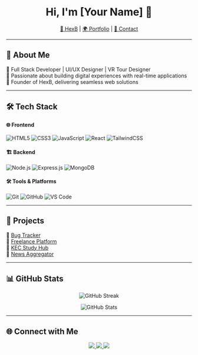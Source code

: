 <h1 align="center">Hi, I'm [Your Name] 👋</h1>
<p align="center">
  <a href="https://hexb.com">🚀 HexB</a> |
  <a href="https://yourwebsite.com">🌍 Portfolio</a> |
  <a href="mailto:youremail@gmail.com">📧 Contact</a>
</p>

---

## 🚀 About Me
🔹 Full Stack Developer | UI/UX Designer | VR Tour Designer  
🔹 Passionate about building digital experiences with real-time applications  
🔹 Founder of HexB, delivering seamless web solutions  

---

## 🛠 Tech Stack

#### 🌐 Frontend
![HTML5](https://img.shields.io/badge/HTML5-E34F26?style=flat&logo=html5&logoColor=white)
![CSS3](https://img.shields.io/badge/CSS3-1572B6?style=flat&logo=css3&logoColor=white)
![JavaScript](https://img.shields.io/badge/JavaScript-F7DF1E?style=flat&logo=javascript&logoColor=black)
![React](https://img.shields.io/badge/React-61DAFB?style=flat&logo=react&logoColor=black)
![TailwindCSS](https://img.shields.io/badge/Tailwind_CSS-38B2AC?style=flat&logo=tailwind-css&logoColor=white)

#### 🏗 Backend
![Node.js](https://img.shields.io/badge/Node.js-339933?style=flat&logo=node.js&logoColor=white)
![Express.js](https://img.shields.io/badge/Express.js-000000?style=flat&logo=express&logoColor=white)
![MongoDB](https://img.shields.io/badge/MongoDB-47A248?style=flat&logo=mongodb&logoColor=white)

#### 🛠 Tools & Platforms
![Git](https://img.shields.io/badge/Git-F05032?style=flat&logo=git&logoColor=white)
![GitHub](https://img.shields.io/badge/GitHub-181717?style=flat&logo=github&logoColor=white)
![VS Code](https://img.shields.io/badge/VS%20Code-007ACC?style=flat&logo=visual-studio-code&logoColor=white)

---

## 📌 Projects
🚀 [Bug Tracker](https://github.com/yourusername/bug-tracker)  
🚀 [Freelance Platform](https://github.com/yourusername/freelance-platform)  
🚀 [KEC Study Hub](https://github.com/yourusername/kec-study-hub)  
🚀 [News Aggregator](https://github.com/yourusername/news-aggregator)  

---

## 📊 GitHub Stats

<p align="center">
  <img src="https://github-readme-streak-stats.herokuapp.com/?user=yourusername&theme=dark" alt="GitHub Streak" />
</p>

<p align="center">
  <img src="https://github-readme-stats.vercel.app/api?username=yourusername&show_icons=true&theme=dark" alt="GitHub Stats" />
</p>

---

## 🌐 Connect with Me  
<p align="center">
  <a href="https://linkedin.com/in/yourprofile">
    <img src="https://img.shields.io/badge/LinkedIn-0A66C2?style=flat&logo=linkedin&logoColor=white" />
  </a>
  <a href="https://twitter.com/yourprofile">
    <img src="https://img.shields.io/badge/Twitter-1DA1F2?style=flat&logo=twitter&logoColor=white" />
  </a>
  <a href="mailto:youremail@gmail.com">
    <img src="https://img.shields.io/badge/Email-D14836?style=flat&logo=gmail&logoColor=white" />
  </a>
</p>
